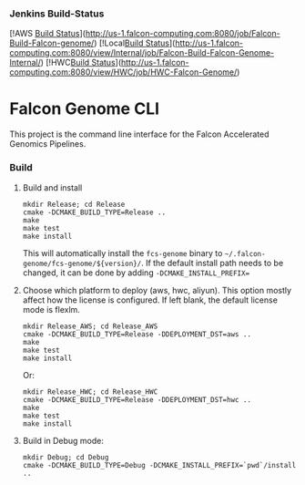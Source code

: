 ### Jenkins Build-Status
[!AWS [Build Status](http://us-1.falcon-computing.com:8080/buildStatus/icon?job=Falcon-Build-Falcon-genome)](http://us-1.falcon-computing.com:8080/job/Falcon-Build-Falcon-genome/)
[!Local[Build Status](http://us-1.falcon-computing.com:8080/buildStatus/icon?job=Falcon-Build-Falcon-Genome-Internal)](http://us-1.falcon-computing.com:8080/view/Internal/job/Falcon-Build-Falcon-Genome-Internal/)
[!HWC[Build Status](http://us-1.falcon-computing.com:8080/buildStatus/icon?job=HWC-Falcon-Genome)](http://us-1.falcon-computing.com:8080/view/HWC/job/HWC-Falcon-Genome/)
# Falcon Genome CLI
This project is the command line interface for the Falcon Accelerated Genomics Pipelines.

### Build
1. Build and install
   ```
   mkdir Release; cd Release
   cmake -DCMAKE_BUILD_TYPE=Release ..
   make
   make test
   make install
   ```
   This will automatically install the `fcs-genome` binary to `~/.falcon-genome/fcs-genome/${version}/`. If the default install path needs to be changed, it can be done by adding `-DCMAKE_INSTALL_PREFIX=`

1. Choose which platform to deploy (aws, hwc, aliyun). This option mostly affect how the license is configured. If left blank, the default license mode is flexlm.
   ```
   mkdir Release_AWS; cd Release_AWS
   cmake -DCMAKE_BUILD_TYPE=Release -DDEPLOYMENT_DST=aws ..
   make
   make test
   make install
   ```
   Or:
   ```
   mkdir Release_HWC; cd Release_HWC
   cmake -DCMAKE_BUILD_TYPE=Release -DDEPLOYMENT_DST=hwc ..
   make
   make test
   make install
   ```

1. Build in Debug mode:
   ```
   mkdir Debug; cd Debug
   cmake -DCMAKE_BUILD_TYPE=Debug -DCMAKE_INSTALL_PREFIX=`pwd`/install ..
   ```

